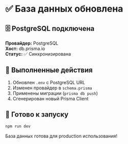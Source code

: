 # ✅ База данных обновлена

## 🗄️ PostgreSQL подключена

**Провайдер:** PostgreSQL  
**Хост:** db.prisma.io  
**Статус:** ✅ Синхронизирована  

## 🔄 Выполненные действия

1. Обновлен `.env` с PostgreSQL URL
2. Изменен провайдер в `schema.prisma`
3. Применены миграции (`prisma db push`)
4. Сгенерирован новый Prisma Client

## 🚀 Готово к запуску

```bash
npm run dev
```

База данных готова для production использования!
